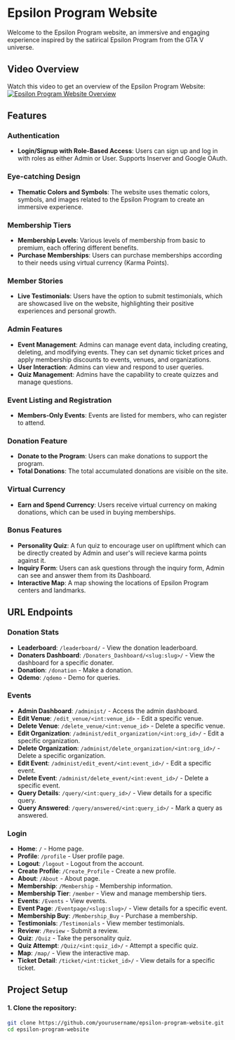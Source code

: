 # Epsilon Program Website

Welcome to the Epsilon Program website, an immersive and engaging experience inspired by the satirical Epsilon Program from the GTA V universe.

## Video Overview

Watch this video to get an overview of the Epsilon Program Website:
[![Epsilon Program Website Overview](https://img.youtube.com/vi/M5vFXCn9cjw/0.jpg)](https://www.youtube.com/watch?v=M5vFXCn9cjw)

## Features

### Authentication
- **Login/Signup with Role-Based Access**: Users can sign up and log in with roles as either Admin or User. Supports Inserver and Google OAuth.

### Eye-catching Design
- **Thematic Colors and Symbols**: The website uses thematic colors, symbols, and images related to the Epsilon Program to create an immersive experience.

### Membership Tiers
- **Membership Levels**: Various levels of membership from basic to premium, each offering different benefits.
- **Purchase Memberships**: Users can purchase memberships according to their needs using virtual currency (Karma Points).

### Member Stories
- **Live Testimonials**: Users have the option to submit testimonials, which are showcased live on the website, highlighting their positive experiences and personal growth.

### Admin Features
- **Event Management**: Admins can manage event data, including creating, deleting, and modifying events. They can set dynamic ticket prices and apply membership discounts to events, venues, and organizations.
- **User Interaction**: Admins can view and respond to user queries.
- **Quiz Management**: Admins have the capability to create quizzes and manage questions.

### Event Listing and Registration
- **Members-Only Events**: Events are listed for members, who can register to attend.

### Donation Feature
- **Donate to the Program**: Users can make donations to support the program.
- **Total Donations**: The total accumulated donations are visible on the site.

### Virtual Currency
- **Earn and Spend Currency**: Users receive virtual currency on making donations, which can be used in buying memberships.

### Bonus Features
- **Personality Quiz**: A fun quiz to encourage user on upliftment which can be directly created by Admin and user's will recieve karma points against it.
- **Inquiry Form**: Users can ask questions through the inquiry form, Admin can see and answer them from its Dashboard.
- **Interactive Map**: A map showing the locations of Epsilon Program centers and landmarks.

## URL Endpoints

### Donation Stats
- **Leaderboard**: `/leaderboard/` - View the donation leaderboard.
- **Donaters Dashboard**: `/Donaters_Dashboard/<slug:slug>/` - View the dashboard for a specific donater.
- **Donation**: `/donation` - Make a donation.
- **Qdemo**: `/qdemo` - Demo for queries.

### Events
- **Admin Dashboard**: `/administ/` - Access the admin dashboard.
- **Edit Venue**: `/edit_venue/<int:venue_id>` - Edit a specific venue.
- **Delete Venue**: `/delete_venue/<int:venue_id>` - Delete a specific venue.
- **Edit Organization**: `/administ/edit_organization/<int:org_id>/` - Edit a specific organization.
- **Delete Organization**: `/administ/delete_organization/<int:org_id>/` - Delete a specific organization.
- **Edit Event**: `/administ/edit_event/<int:event_id>/` - Edit a specific event.
- **Delete Event**: `/administ/delete_event/<int:event_id>/` - Delete a specific event.
- **Query Details**: `/query/<int:query_id>/` - View details for a specific query.
- **Query Answered**: `/query/answered/<int:query_id>/` - Mark a query as answered.

### Login
- **Home**: `/` - Home page.
- **Profile**: `/profile` - User profile page.
- **Logout**: `/logout` - Logout from the account.
- **Create Profile**: `/Create_Profile` - Create a new profile.
- **About**: `/About` - About page.
- **Membership**: `/Membership` - Membership information.
- **Membership Tier**: `/member` - View and manage membership tiers.
- **Events**: `/Events` - View events.
- **Event Page**: `/Eventpage/<slug:slug>/` - View details for a specific event.
- **Membership Buy**: `/Membership_Buy` - Purchase a membership.
- **Testimonials**: `/Testimonials` - View member testimonials.
- **Review**: `/Review` - Submit a review.
- **Quiz**: `/Quiz` - Take the personality quiz.
- **Quiz Attempt**: `/Quiz/<int:quiz_id>/` - Attempt a specific quiz.
- **Map**: `/map/` - View the interactive map.
- **Ticket Detail**: `/ticket/<int:ticket_id>/` - View details for a specific ticket.

## Project Setup

#### 1. Clone the repository:
```bash
git clone https://github.com/yourusername/epsilon-program-website.git
cd epsilon-program-website
